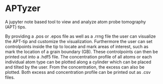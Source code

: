 # APTyzer
A jupyter note based tool to view and analyze atom probe tomography (APT) tips.

By providing a .pos or .epos file as well as a .rrng file the user can visualize the APT-tip and customize the visualization. Furthermore the user can set controlpoints inside the tip to locate and mark areas of interest, such as mark the location of a grain boundary (GB). These controlpoints can then be printed out into a .hdf5 file. The concentration profile of all atoms or each individual atom type can be plotted along a cylinder which can be placed and tilted by the user. From the concentration, the excess can also be plotted. Both excess and concentration profile can be printed out as .csv files. 
